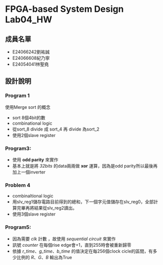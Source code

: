 # FPGA-based System Design Lab04_HW

## 成員名單
* E24066242劉祐誠
* E24066608紀乃寧
* E24054041林聖堯

## 設計說明
### Program 1
使用Merge sort 的概念
* sort 8個4bit的數
* combinational logic
* 從sort_8 divide 成 sort_4 再 divide 為sort_2
* 使用2個slave register
### Program3:
* 使用 __odd parity__ 來實作
* 基本上就是將 _32bits_ 的data兩兩做 __xor__ 運算，因為是odd parity所以最後再加上一個inverter
### Problem 4
* combinaltional logic
* 用slv_reg1儲存電路目前得到的總和，下一個字元值儲存在slv_reg0，全部計算完畢再將結果從slv_reg2讀出。
* 使用3個slave register
### Program5:
* 因為需要 _clk_ 計數 ，故使用 _sequential circuit_ 來實作
* 訊號 _counter_ 在每個rise edge會+1，直到255時會被重新歸零
* 依據 _r_time_、_g_time_、_b_time_ 的值決定在每256個clock cicle的區間，有多少比例的 _R_、_G_、_B_ 輸出為True
